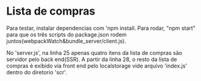 # Lista de compras

Para testar, instalar dependencias com 'npm install. Para rodar, "npm start" para que os três scripts do package.json rodem juntos(webpackWatch&bundle_server/client.js).

No 'server.js', na linha 25 apenas quatro itens da lista de compras são servidor pelo back end(SSR). A partir da linha 28, o resto da lista de compras é exibido via front end pelo localstorage vide arquivo 'index.js' dentro do diretorio 'scr'.
